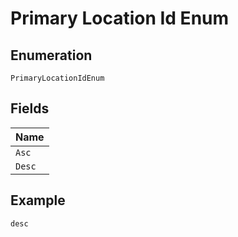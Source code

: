 
# Primary Location Id Enum

## Enumeration

`PrimaryLocationIdEnum`

## Fields

| Name |
|  --- |
| `Asc` |
| `Desc` |

## Example

```
desc
```


